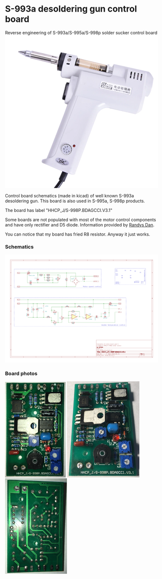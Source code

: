 # S-993a desoldering gun control board
Reverse engineering of S-993a/S-995a/S-998p solder sucker control board
![](photos/S-993A.jpg)

Control board schematics (made in kicad) of well known S-993a desoldering gun. This board is also used in S-995a, S-998p products.

The board has label "HHCP_J/S-998P.BDAGCCI.V3.1"

Some boards are not populated with most of the motor control components and have only rectifier and D5 diode. Information provided by [Randys Dan](https://www.youtube.com/channel/UCstega9e7F3fUxEAxG64gzQ).

You can notice that my board has fried R8 resistor. Anyway it just works.

### Schematics ###
![](photos/schematics.png)

### Board photos ###
<img src="photos/board_top.JPG" height="315px"> <img src="photos/board_top2.JPG" height="317px"> <img src="photos/board_bottom.JPG" height="315px">
